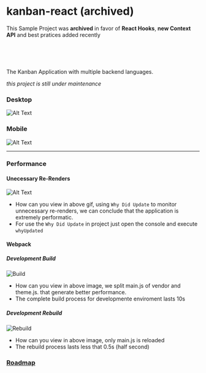 # kanban-react (archived)

This Sample Project was **archived** in favor of **React Hooks**, **new Context API** and best pratices added recently

<br />
<br />
<br />


The Kanban Application with multiple backend languages.

*this project is still under maintenance*

### Desktop
![Alt Text](https://github.com/allangomessl/kanban-react/blob/master/docs/desktop.gif?raw=true)


### Mobile
![Alt Text](https://github.com/allangomessl/kanban-react/blob/master/docs/mobile.gif?raw=true)

-------

### Performance
#### Unecessary Re-Renders
![Alt Text](https://github.com/allangomessl/kanban-react/blob/master/docs/rerender.gif?raw=true)
- How can you view in above gif, using `Why Did Update` to monitor unnecessary re-renders, we can conclude that the application is extremely performatic.
- For use the `Why Did Update` in project just open the console and execute `whyUpdated`

#### Webpack

##### Development Build
![Build](https://github.com/allangomessl/kanban-react/blob/master/docs/webpack_build.png?raw=true)
- How can you view in above image, we split main.js of vendor and theme.js. that generate better performance.
- The complete build process for developmente enviroment lasts 10s

##### Development Rebuild
![Rebuild](https://github.com/allangomessl/kanban-react/blob/master/docs/webpack_rebuild.png?raw=true)
- How can you view in above image, only main.js is reloaded
- The rebuild process lasts less that 0.5s (half second)


### [Roadmap](https://github.com/allangomessl/kanban-react/projects/1)
